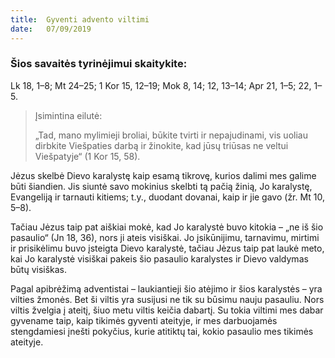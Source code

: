 ```yaml
---
title:  Gyventi advento viltimi
date:   07/09/2019
---
```


### Šios savaitės tyrinėjimui skaitykite: 
Lk 18, 1–8; Mt 24–25; 1 Kor 15, 12–19; Mok 8, 14; 12, 13–14; Apr 21, 1–5; 22, 1–5.

> <p>Įsimintina eilutė:</p>
> „Tad, mano mylimieji broliai, būkite tvirti ir nepajudinami, vis uoliau dirbkite Viešpaties darbą ir žinokite, kad jūsų triūsas ne veltui Viešpatyje“ (1 Kor 15, 58).

Jėzus skelbė Dievo karalystę kaip esamą tikrovę, kurios dalimi mes galime būti šiandien. Jis siuntė savo mokinius skelbti tą pačią žinią, Jo karalystę, Evangeliją ir tarnauti kitiems; t.y., duodant dovanai, kaip ir jie gavo (žr. Mt 10, 5–8). 

Tačiau Jėzus taip pat aiškiai mokė, kad Jo karalystė buvo kitokia – „ne iš šio pasaulio“ (Jn 18, 36), nors ji ateis visiškai. Jo įsikūnijimu, tarnavimu, mirtimi ir prisikėlimu buvo įsteigta Dievo karalystė, tačiau Jėzus taip pat laukė meto, kai Jo karalystė visiškai pakeis šio pasaulio karalystes ir Dievo valdymas būtų visiškas.

Pagal apibrėžimą adventistai – laukiantieji šio atėjimo ir šios karalystės – yra vilties žmonės. Bet ši viltis yra susijusi ne tik su būsimu nauju pasauliu. Nors viltis žvelgia į ateitį, šiuo metu viltis keičia dabartį. Su tokia viltimi mes dabar gyvename taip, kaip tikimės gyventi ateityje, ir mes darbuojamės stengdamiesi įnešti pokyčius, kurie atitiktų tai, kokio pasaulio mes tikimės ateityje.
